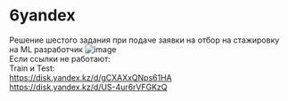 # 6yandex
Решение шестого задания при подаче заявки на отбор на стажировку на ML разработчик
![image](https://user-images.githubusercontent.com/43622973/117344863-9444a000-aeae-11eb-9f99-2bffb47a7ce4.png)   
Если ссылки не работают:  
Train и Test:  
https://disk.yandex.kz/d/gCXAXxQNps61HA  
https://disk.yandex.kz/d/US-4ur6rVFGKzQ  
